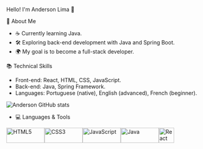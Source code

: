 Hello! I'm Anderson Lima 👋

🎯 About Me

- ☕ Currently learning Java.
- 🛠️ Exploring back-end development with Java and Spring Boot.
- 🌍 My goal is to become a full-stack developer.

📚 Technical Skills

- Front-end: React, HTML, CSS, JavaScript.
- Back-end: Java, Spring Framework.
- Languages: Portuguese (native), English (advanced), French (beginner).


![Anderson GitHub stats](https://github-readme-stats.vercel.app/api?username=Anders0nlima&show_icons=true&theme=radical)

- 💻 Languages & Tools
<div style="display: flex; align-items: center;">
<img src="https://img.shields.io/badge/HTML5-E34F26?style=for-the-badge&logo=html5&logoColor=white" alt="HTML5" width="100" height="40" padding-right="10" title="HTML5"/>
<img src="https://img.shields.io/badge/CSS3-1572B6?style=for-the-badge&logo=css3&logoColor=white" alt="CSS3" width="100" height="40" padding-right="10" title="CSS3"/> 
<img src="https://img.shields.io/badge/JavaScript-F7DF1E?style=for-the-badge&logo=javascript&logoColor=black" alt="JavaScript" width="100" padding-right="10" height="40" title="JavaScript"/>
<img src="https://img.shields.io/badge/Java-ED8B00?style=for-the-badge&logo=openjdk&logoColor=white" alt="Java" width="100" height="40" padding-right="10" title="Java"/>
<img src="https://cdn.jsdelivr.net/gh/devicons/devicon/icons/react/react-original.svg" alt="React" width="40" height="40" padding-right="10" title="React"/> 
</div>
